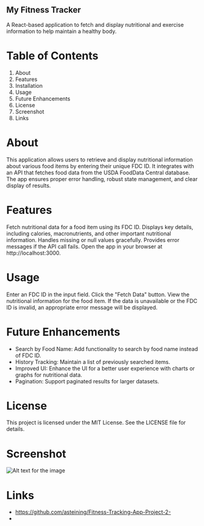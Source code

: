 ## My Fitness Tracker
A React-based application to fetch and display nutritional and exercise information to help maintain a healthy body. 

# Table of Contents
1. About
2. Features
3. Installation
4. Usage
5. Future Enhancements
6. License
7. Screenshot 
8. Links


# About
This application allows users to retrieve and display nutritional information about various food items by entering their unique FDC ID. It integrates with an API that fetches food data from the USDA FoodData Central database. The app ensures proper error handling, robust state management, and clear display of results.

# Features
Fetch nutritional data for a food item using its FDC ID.
Displays key details, including calories, macronutrients, and other important nutritional information.
Handles missing or null values gracefully.
Provides error messages if the API call fails.
Open the app in your browser at http://localhost:3000.

# Usage
Enter an FDC ID in the input field.
Click the "Fetch Data" button.
View the nutritional information for the food item.
If the data is unavailable or the FDC ID is invalid, an appropriate error message will be displayed.

# Future Enhancements
- Search by Food Name: Add functionality to search by food name instead of FDC ID.
- History Tracking: Maintain a list of previously searched items.
- Improved UI: Enhance the UI for a better user experience with charts or graphs for nutritional data.
- Pagination: Support paginated results for larger datasets.

# License
This project is licensed under the MIT License. See the LICENSE file for details.

# Screenshot
![Alt text for the image](/client/public/Screenshot%202025-01-27%20at%207.57.44 PM.png)



# Links
- https://github.com/asteining/Fitness-Tracking-App-Project-2-
- 

